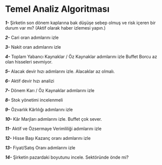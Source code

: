 # Temel Analiz Algoritması

***1-*** Şirketin son dönem kaplarına bak düşüşe sebep olmuş ve risk içeren bir
    durum var mı? (Aktif olarak haber izlemesi yapın.)

***2-*** Cari oran adımlarını izle

***3-*** Nakit oran adımlarını izle

***4-*** Toplam Yabancı Kaynaklar / Öz Kaynaklar adımlarını izle Buffet Borcu az olan hisseleri sevmiyor.

***5-*** Alacak devir hızı adımlarını izle. Alacaklar az olmalı.

***6-*** Aktif devir hızı analizi

***7-*** Dönem Karı  / Öz Kaynaklar adımlarını izle

***8-*** Stok yönetimi incelenmeli

***9-*** Özvarlık Kârlılığı adımlarını izle

***10-*** Kâr Marjları adımlarını izle. Buffet çok sever.

***11-*** Aktif ve Özsermaye Verimliliği adımlarını izle

***12-*** Hisse Başı Kazanç oranı adımlarını izle

***13-*** Fiyat/Satış Oranı adımlarını izle

***14-*** Şirketin pazardaki boyutunu incele. Sektöründe önde mi?
